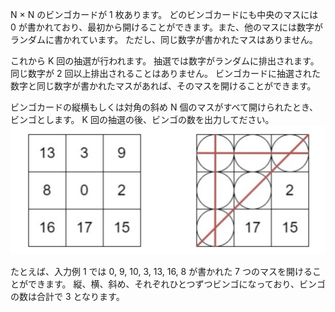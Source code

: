 N × N のビンゴカードが 1 枚あります。
どのビンゴカードにも中央のマスには 0 が書かれており、最初から開けることができます。また、他のマスには数字がランダムに書かれています。
ただし、同じ数字が書かれたマスはありません。

これから K 回の抽選が行われます。
抽選では数字がランダムに排出されます。同じ数字が 2 回以上排出されることはありません。
ビンゴカードに抽選された数字と同じ数字が書かれたマスがあれば、そのマスを開けることができます。

ビンゴカードの縦横もしくは対角の斜め N 個のマスがすべて開けられたとき、ビンゴとします。
K 回の抽選の後、ビンゴの数を出力してださい。
![alt text](<スクリーンショット 2024-07-25 23.30.42.png>)

たとえば、入力例 1 では 0, 9, 10, 3, 13, 16, 8 が書かれた 7 つのマスを開けることができます。
縦、横、斜め、それぞれひとつずつビンゴになっており、ビンゴの数は合計で 3 となります。
